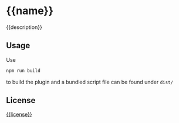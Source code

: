 # {{name}}

{{description}}

## Usage

Use
```bash
npm run build
```

to build the plugin and a bundled script file can be found under `dist/`

## License

[{{license}}](./LICENSE)
